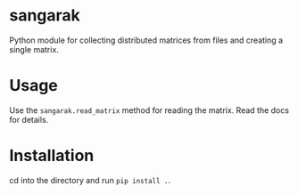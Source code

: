 # sangarak
Python module for collecting distributed matrices from files and creating a single matrix.

# Usage

Use the `sangarak.read_matrix` method for reading the matrix. Read the docs for details.

# Installation

cd into the directory and run `pip install .`.

